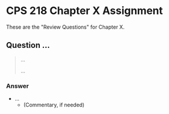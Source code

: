 # CPS 218 Chapter X Assignment
These are the "Review Questions" for Chapter X.

## Question ...
> ...
>
> ...

### Answer
* ...
    * (Commentary, if needed)
